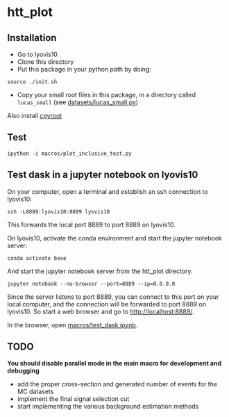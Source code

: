 # htt_plot

## Installation

* Go to lyovis10
* Clone this directory
* Put this package in your python path by doing: 

```
source ./init.sh
```

* Copy your small root files in this package, in a directory called `lucas_small` (see [datasets/lucas_small.py](datasets/lucas_small.py))

Also install [cpyroot](https://github.com/cbernet/cpyroot)

## Test

```
ipython -i macros/plot_inclusive_test.py 
```

## Test dask in a jupyter notebook on lyovis10 

On your computer, open a terminal and establish an ssh connection to lyovis10: 

```
ssh -L8889:lyovis10:8889 lyovis10
```

This forwards the local port 8889 to port 8889 on lyovis10. 

On lyovis10, activate the conda environment and start the jupyter notebook server: 

```
conda activate base
```

And start the jupyter notebook server from the htt_plot directory. 

```
jupyter notebook --no-browser --port=8889 --ip=0.0.0.0
```

Since the server listens to port 8889, you can connect to this port on your local computer, and the connection will be forwarded to port 8889 on lyovis10. So start a web browser and go to [http://localhost:8889/](http://localhost:8889/).

In the browser, open [macros/test_dask.ipynb](macros/test_dask.ipynb).

## TODO

**You should disable parallel mode in the main macro for development and debugging**

* add the proper cross-section and generated number of events for the MC datasets 
* implement the final signal selection cut
* start implementing the various background estimation methods

